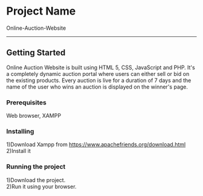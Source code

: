 # Project Name
Online-Auction-Website<hr>
## Getting Started
Online Auction Website is built using HTML 5, CSS, JavaScript and PHP. It's a completely dynamic auction portal where users can either sell or bid on the existing products. Every auction is live for a duration of 7 days and the name of the user who wins an auction is displayed on the winner's page.
### Prerequisites
Web browser, XAMPP
### Installing
1)Download Xampp from https://www.apachefriends.org/download.html<br>2)Install it
### Running the project
1)Download the project.<br>2)Run it using your browser.
